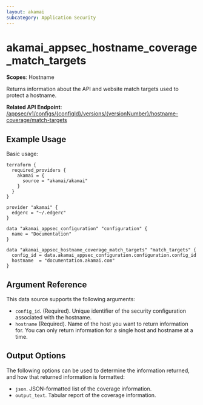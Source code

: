 ```yaml
---
layout: akamai
subcategory: Application Security
---
```


# akamai_appsec_hostname_coverage_match_targets

**Scopes**: Hostname

Returns information about the API and website match targets used to protect a hostname. 

**Related API Endpoint**: [/appsec/v1/configs/{configId}/versions/{versionNumber}/hostname-coverage/match-targets](https://techdocs.akamai.com/application-security/reference/get-coverage-match-targets)

## Example Usage

Basic usage:

```
terraform {
  required_providers {
    akamai = {
      source = "akamai/akamai"
    }
  }
}

provider "akamai" {
  edgerc = "~/.edgerc"
}

data "akamai_appsec_configuration" "configuration" {
  name = "Documentation"
}

data "akamai_appsec_hostname_coverage_match_targets" "match_targets" {
  config_id = data.akamai_appsec_configuration.configuration.config_id
  hostname  = "documentation.akamai.com"
}
```

## Argument Reference

This data source supports the following arguments:

- `config_id`. (Required). Unique identifier of the security configuration associated with the hostname.
- `hostname` (Required). Name of the host you want to return information for. You can only return information for a single host and hostname at a time.

## Output Options

The following options can be used to determine the information returned, and how that returned information is formatted:

- `json`. JSON-formatted list of the coverage information.
- `output_text`. Tabular report of the coverage information.